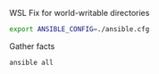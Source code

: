 WSL Fix for world-writable directories
```bash
export ANSIBLE_CONFIG=./ansible.cfg
```

Gather facts
```bash
ansible all 
```